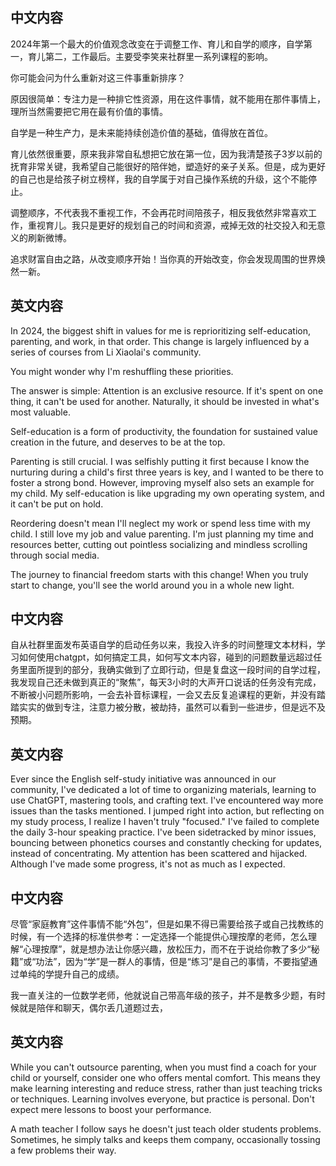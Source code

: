 ## 中文内容
2024年第一个最大的价值观念改变在于调整工作、育儿和自学的顺序，自学第一，育儿第二，工作最后。主要受李笑来社群里一系列课程的影响。

你可能会问为什么重新对这三件事重新排序？

原因很简单：专注力是一种排它性资源，用在这件事情，就不能用在那件事情上，理所当然需要把它用在最有价值的事情。

自学是一种生产力，是未来能持续创造价值的基础，值得放在首位。

育儿依然很重要，原来我非常自私想把它放在第一位，因为我清楚孩子3岁以前的抚育非常关键，我希望自己能很好的陪伴她，塑造好的亲子关系。但是，成为更好的自己也是给孩子树立榜样，我的自学属于对自己操作系统的升级，这个不能停止。

调整顺序，不代表我不重视工作，不会再花时间陪孩子，相反我依然非常喜欢工作，重视育儿。我只是更好的规划自己的时间和资源，戒掉无效的社交投入和无意义的刷新微博。

追求财富自由之路，从改变顺序开始！当你真的开始改变，你会发现周围的世界焕然一新。

## 英文内容
In 2024, the biggest shift in values for me is reprioritizing self-education, parenting, and work, in that order. This change is largely influenced by a series of courses from Li Xiaolai's community.

You might wonder why I'm reshuffling these priorities.

The answer is simple: Attention is an exclusive resource. If it's spent on one thing, it can't be used for another. Naturally, it should be invested in what's most valuable.

Self-education is a form of productivity, the foundation for sustained value creation in the future, and deserves to be at the top.

Parenting is still crucial. I was selfishly putting it first because I know the nurturing during a child's first three years is key, and I wanted to be there to foster a strong bond. However, improving myself also sets an example for my child. My self-education is like upgrading my own operating system, and it can't be put on hold.

Reordering doesn't mean I'll neglect my work or spend less time with my child. I still love my job and value parenting. I'm just planning my time and resources better, cutting out pointless socializing and mindless scrolling through social media.

The journey to financial freedom starts with this change! When you truly start to change, you'll see the world around you in a whole new light.

## 中文内容

自从社群里面发布英语自学的启动任务以来，我投入许多的时间整理文本材料，学习如何使用chatgpt，如何搞定工具，如何写文本内容，碰到的问题数量远超过任务里面所提到的部分，我确实做到了立即行动，但是复盘这一段时间的自学过程，我发现自己还未做到真正的“聚焦”，每天3小时的大声开口说话的任务没有完成，不断被小问题所影响，一会去补音标课程，一会又去反复追课程的更新，并没有踏踏实实的做到专注，注意力被分散，被劫持，虽然可以看到一些进步，但是远不及预期。

## 英文内容
Ever since the English self-study initiative was announced in our community, I've dedicated a lot of time to organizing materials, learning to use ChatGPT, mastering tools, and crafting text. I've encountered way more issues than the tasks mentioned. I jumped right into action, but reflecting on my study process, I realize I haven't truly "focused." I've failed to complete the daily 3-hour speaking practice. I've been sidetracked by minor issues, bouncing between phonetics courses and constantly checking for updates, instead of concentrating. My attention has been scattered and hijacked. Although I've made some progress, it's not as much as I expected.

## 中文内容

尽管“家庭教育”这件事情不能“外包”，但是如果不得已需要给孩子或自己找教练的时候，有一个选择的标准供参考：一定选择一个能提供心理按摩的老师，怎么理解“心理按摩”，就是想办法让你感兴趣，放松压力，而不在于说给你教了多少“秘籍”或“功法”，因为“学”是一群人的事情，但是“练习”是自己的事情，不要指望通过单纯的学提升自己的成绩。

我一直关注的一位数学老师，他就说自己带高年级的孩子，并不是教多少题，有时候就是陪伴和聊天，偶尔丢几道题过去，

## 英文内容

While you can't outsource parenting, when you must find a coach for your child or yourself, consider one who offers mental comfort. This means they make learning interesting and reduce stress, rather than just teaching tricks or techniques. Learning involves everyone, but practice is personal. Don't expect mere lessons to boost your performance.

A math teacher I follow says he doesn't just teach older students problems. Sometimes, he simply talks and keeps them company, occasionally tossing a few problems their way.

